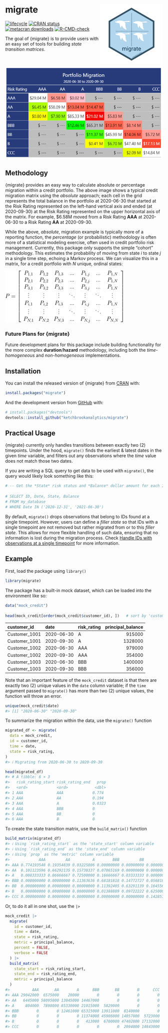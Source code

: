 
<!-- README.md is generated from README.Rmd. Please edit that file -->

# migrate <img src='man/figures/logo.png' align="right" height="200" />

<!-- badges: start -->

[![lifecycle](https://img.shields.io/badge/lifecycle-stable-green.svg)](https://lifecycle.r-lib.org/articles/stages.html#stable)
[![CRAN
status](https://www.r-pkg.org/badges/version/migrate)](https://CRAN.R-project.org/package=migrate)
[![metacran
downloads](https://cranlogs.r-pkg.org/badges/migrate)](https://cran.r-project.org/package=migrate)
[![R-CMD-check](https://github.com/ketchbrookanalytics/migrate/actions/workflows/R-CMD-check.yaml/badge.svg)](https://github.com/ketchbrookanalytics/migrate/actions/workflows/R-CMD-check.yaml)
<!-- badges: end -->

The goal of {migrate} is to provide users with an easy set of tools for
building *state transition matrices*.

<br>

![](man/figures/gt_tbl.png)

## Methodology

{migrate} provides an easy way to calculate absolute or percentage
migration within a credit portfolio. The above image shows a typical
credit migration matrix using the *absolute* approach; each cell in the
grid represents the total balance in the portfolio at 2020-06-30 that
started at the Risk Rating represented on the left-hand vertical axis
and ended (at 2020-09-30) at the Risk Rating represented on the upper
horizontal axis of the matrix. For example, \$6.58M moved from a Risk
Rating **AAA** at 2020-06-30 to a Risk Rating **AA** at 2020-09-30.

While the above, *absolute*, migration example is typically more of a
reporting function, the *percentage* (or probabilistic) methodology is
often more of a statistical modeling exercise, often used in credit
portfolio risk management. Currently, this package only supports the
simple “cohort” methodology. This estimates the probability of moving
from state *i* to state *j* in a single time step, echoing a Markov
process. We can visualize this in a matrix, for a credit portfolio with
*N* unique, ordinal states:

![](man/figures/markov_matrix.png)

### Future Plans for {migrate}

Future development plans for this package include building functionality
for the more complex **duration**/**hazard** methodology, including both
the *time-homogeneous* and *non-homogeneous* implementations.

## Installation

You can install the released version of {migrate} from
[CRAN](https://CRAN.R-project.org) with:

``` r
install.packages("migrate")
```

And the development version from [GitHub](https://github.com/) with:

``` r
# install.packages("devtools")
devtools::install_github("ketchbrookanalytics/migrate")
```

## Practical Usage

{migrate} currently only handles transitions between exactly two (2)
timepoints. Under the hood, `migrate()` finds the earliest & latest
dates in the given *time* variable, and filters out any observations
where the *time* value does not match those two dates.

If you are writing a SQL query to get data to be used with `migrate()`,
the query would likely look something like this:

``` r
# -- Get the *State* risk status and *Balance* dollar amount for each ID, at two distinct dates

# SELECT ID, Date, State, Balance
# FROM my_database
# WHERE Date IN ('2020-12-31', '2021-06-30')
```

By default, `migrate()` drops observations that belong to IDs found at a
single timepoint. However, users can define a *filler state* so that IDs
with a single timepoint are not removed but rather migrated from or to
this *filler state*. This allows for more flexible handling of such
data, ensuring that no information is lost during the migration process.
Check [Handle IDs with observations at a single
timepoint](https://ketchbrookanalytics.github.io/migrate/articles/migrate.html#handle-ids-with-observations-at-a-single-timepoint)
for more information.

## Example

First, load the package using `library()`

``` r
library(migrate)
```

The package has a built-in mock dataset, which can be loaded into the
environment like so:

``` r
data("mock_credit")

head(mock_credit[order(mock_credit$customer_id), ])   # sort by 'customer_id'
```

| customer_id   | date       | risk_rating | principal_balance |
|:--------------|:-----------|:------------|------------------:|
| Customer_1001 | 2020-06-30 | A           |            915000 |
| Customer_1001 | 2020-09-30 | A           |           1328000 |
| Customer_1002 | 2020-06-30 | AAA         |            979000 |
| Customer_1002 | 2020-09-30 | AAA         |            354000 |
| Customer_1003 | 2020-06-30 | BBB         |           1400000 |
| Customer_1003 | 2020-09-30 | BBB         |            356000 |

Note that an important feature of the `mock_credit` dataset is that
there are exactly two (2) unique values in the `date` column variable;
if the `time` argument passed to `migrate()` has more than two (2)
unique values, the function will throw an error.

``` r
unique(mock_credit$date)
#> [1] "2020-06-30" "2020-09-30"
```

To summarize the migration within the data, use the `migrate()` function

``` r
migrated_df <- migrate(
  data = mock_credit,
  id = customer_id,
  time = date,
  state = risk_rating,
)
#> ℹ Migrating from 2020-06-30 to 2020-09-30
```

``` r
head(migrated_df)
#> # A tibble: 6 × 3
#>   risk_rating_start risk_rating_end   prop
#>   <ord>             <ord>            <dbl>
#> 1 AAA               AAA             0.774 
#> 2 AAA               AA              0.194 
#> 3 AAA               A               0.0323
#> 4 AAA               BBB             0     
#> 5 AAA               BB              0     
#> 6 AAA               B               0
```

To create the state transition matrix, use the `build_matrix()` function

``` r
build_matrix(migrated_df)
#> ℹ Using `risk_rating_start` as the 'state_start' column variable
#> ℹ Using `risk_rating_end` as the 'state_end' column variable
#> ℹ Using `prop` as the 'metric' column variable
#>             AAA         AA          A        BBB         BB          B        CCC
#> AAA 0.774193548 0.19354839 0.03225806 0.00000000 0.00000000 0.00000000 0.00000000
#> AA  0.101123596 0.66292135 0.15730337 0.07865169 0.00000000 0.00000000 0.00000000
#> A   0.008333333 0.06666667 0.72500000 0.16666667 0.03333333 0.00000000 0.00000000
#> BBB 0.000000000 0.00000000 0.11363636 0.68181818 0.14772727 0.05681818 0.00000000
#> BB  0.000000000 0.00000000 0.00000000 0.11392405 0.63291139 0.16455696 0.08860759
#> B   0.000000000 0.00000000 0.00000000 0.01388889 0.09722222 0.62500000 0.26388889
#> CCC 0.000000000 0.00000000 0.00000000 0.00000000 0.00000000 0.14285714 0.85714286
```

Or, to do it all in one shot, use the `|>`

``` r
mock_credit |>
  migrate(
    id = customer_id,
    time = date,
    state = risk_rating,
    metric = principal_balance,
    percent = FALSE,
    verbose = FALSE
  ) |>
  build_matrix(
    state_start = risk_rating_start,
    state_end = risk_rating_end,
    metric = principal_balance
  )
#>          AAA       AA        A      BBB       BB        B      CCC
#> AAA 29042000  6575000    20000        0        0        0        0
#> AA   6445000 58095000 13045000 14467000        0        0        0
#> A     804000  7898000 85330000 21015000  5829000        0        0
#> BBB        0        0 12461000 65315000 13911000  8140000        0
#> BB         0        0        0 11374000 45986000 14057000  5723000
#> B          0        0        0   413000  6700000 47402000 17132000
#> CCC        0        0        0        0        0  2094000 14843000
```
